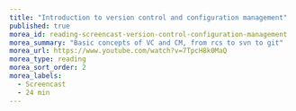 ```yaml
---
title: "Introduction to version control and configuration management"
published: true
morea_id: reading-screencast-version-control-configuration-management
morea_summary: "Basic concepts of VC and CM, from rcs to svn to git"
morea_url: https://www.youtube.com/watch?v=7TpcH8k0MaQ
morea_type: reading
morea_sort_order: 2
morea_labels:
  - Screencast
  - 24 min
---
```


